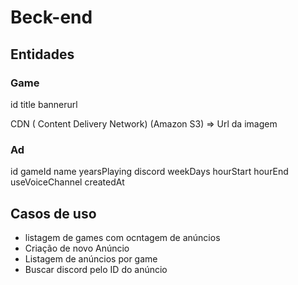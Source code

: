 # Beck-end

## Entidades

### Game 
id
title
bannerurl

CDN ( Content Delivery Network) (Amazon S3) => Url da imagem

### Ad
id
gameId
name
yearsPlaying
discord
weekDays
hourStart
hourEnd
useVoiceChannel
createdAt


## Casos de uso 
- listagem de games com ocntagem de anúncios 
- Criação de novo Anúncio 
- Listagem de anúncios por game 
- Buscar discord pelo ID do anúncio 